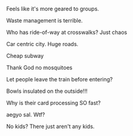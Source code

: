Feels like it's more geared to groups. 

Waste management is terrible. 

Who has ride-of-way at crosswalks? Just chaos

Car centric city. Huge roads. 

Cheap subway

Thank God no mosquitoes

Let people leave the train before entering? 

Bowls insulated on the outside!!!

Why is their card processing SO fast?

aegyo sal. Wtf?

No kids? There just aren't any kids.